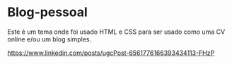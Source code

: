 # Blog-pessoal
Este é um tema onde foi usado HTML e CSS para ser usado como uma CV online e/ou um blog simples.

https://www.linkedin.com/posts/ugcPost-6561776166393434113-FHzP
